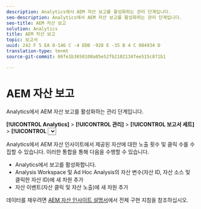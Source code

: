 ```yaml
---
description: Analytics에서 AEM 자산 보고를 활성화하는 관리 단계입니다.
seo-description: Analytics에서 AEM 자산 보고를 활성화하는 관리 단계입니다.
seo-title: AEM 자산 보고
solution: Analytics
title: AEM 자산 보고
topic: 보고서
uuid: 242 F 5 EA 0-146 C -4 EDB -928 E -35 B 4 C 084934 D
translation-type: tm+mt
source-git-commit: 86fe1b3650100a05e52fb2102134fee515c871b1

---
```



# AEM 자산 보고

Analytics에서 AEM 자산 보고를 활성화하는 관리 단계입니다.

**[!UICONTROL Analytics]** &gt; **[!UICONTROL 관리]** &gt; **[!UICONTROL 보고서 세트]** &gt; **[!UICONTROL <select report suite>]** &gt; **[!UICONTROL 설정 편집]** &gt; **[!UICONTROL AEM]** &gt; **[!UICONTROL AEM 자산 보고]**

Analytics에서 AEM 자산 인사이트에서 제공된 자산에 대한 노출 횟수 및 클릭 수를 수집할 수 있습니다. 이러한 통합을 통해 다음을 수행할 수 있습니다.

* Analytics에서 보고를 활성화합니다.
* Analysis Workspace 및 Ad Hoc Analysis의 자산 변수(자산 ID, 자산 소스 및 클릭한 자산 ID)에 새 차원 추가
* 자산 이벤트(자산 클릭 및 자산 노출)에 새 차원 추가

데이터를 채우려면 [AEM 자산 인사이트 설명서](https://docs.adobe.com/docs/en/aem/6-2/author/assets/managing-assets-touch-ui/asset-insights.html)에서 전체 구현 지침을 참조하십시오.
